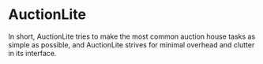 # AuctionLite

In short, AuctionLite tries to make the most common auction house tasks as simple as possible, and AuctionLite strives for minimal overhead and clutter in its interface.
